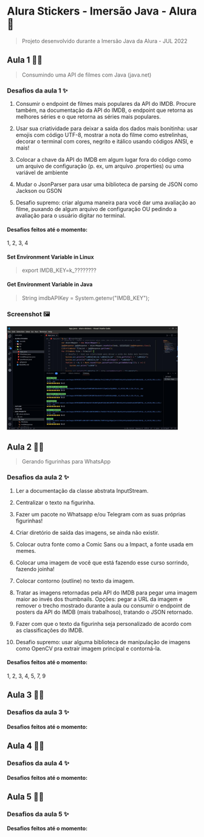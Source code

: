 # Alura Stickers - Imersão Java - Alura 🚀

> Projeto desenvolvido durante a Imersão Java da Alura - JUL 2022

## Aula 1 👨‍💻

> Consumindo uma API de filmes com Java (java.net)

### Desafios da aula 1 ✨

1. Consumir o endpoint de filmes mais populares da API do IMDB. Procure também, na documentação da API do IMDB, o endpoint que retorna as melhores séries e o que retorna as séries mais populares.

2. Usar sua criatividade para deixar a saída dos dados mais bonitinha: usar emojis com código UTF-8, mostrar a nota do filme como estrelinhas, decorar o terminal com cores, negrito e itálico usando códigos ANSI, e mais!

3. Colocar a chave da API do IMDB em algum lugar fora do código como um arquivo de configuração (p. ex, um arquivo .properties) ou uma variável de ambiente

4. Mudar o JsonParser para usar uma biblioteca de parsing de JSON como Jackson ou GSON

5. Desafio supremo: criar alguma maneira para você dar uma avaliação ao filme, puxando de algum arquivo de configuração OU pedindo a avaliação para o usuário digitar no terminal.

#### Desafios feitos até o momento:

1, 2, 3, 4

#### Set Environment Variable in Linux

> export IMDB_KEY=k_????????

#### Get Environment Variable in Java

> String imdbAPIKey = System.getenv("IMDB_KEY");

### Screenshot 🖼️

<img src="https://raw.githubusercontent.com/rodolfoHOk/portfolio-img/main/images/alura-stickers-1.jpg" alt="Alura Stickers 1" width="450"/>

## Aula 2 👨‍💻

> Gerando figurinhas para WhatsApp

### Desafios da aula 2 ✨

1. Ler a documentação da classe abstrata InputStream.

2. Centralizar o texto na figurinha.

3. Fazer um pacote no Whatsapp e/ou Telegram com as suas próprias figurinhas!

4. Criar diretório de saída das imagens, se ainda não existir.

5. Colocar outra fonte como a Comic Sans ou a Impact, a fonte usada em memes.

6. Colocar uma imagem de você que está fazendo esse curso sorrindo, fazendo joinha!

7. Colocar contorno (outline) no texto da imagem.

8. Tratar as imagens retornadas pela API do IMDB para pegar uma imagem maior ao invés dos thumbnails.  Opções: pegar a URL da imagem e remover o trecho mostrado durante a aula ou consumir o endpoint de posters da API do IMDB (mais trabalhoso), tratando o JSON retornado.

9. Fazer com que o texto da figurinha seja personalizado de acordo com as classificações do IMDB.

10. Desafio supremo: usar alguma biblioteca de manipulação de imagens como OpenCV pra extrair imagem principal e contorná-la.

#### Desafios feitos até o momento:

1, 2, 3, 4, 5, 7, 9

## Aula 3 👨‍💻

### Desafios da aula 3 ✨

#### Desafios feitos até o momento:

## Aula 4 👨‍💻

### Desafios da aula 4 ✨

#### Desafios feitos até o momento:

## Aula 5 👨‍💻

### Desafios da aula 5 ✨

#### Desafios feitos até o momento:
